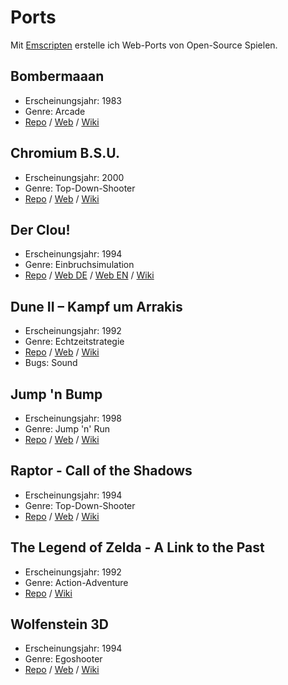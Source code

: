 # Ports

Mit [Emscripten](https://emscripten.org/) erstelle ich Web-Ports von Open-Source Spielen.

## Bombermaaan

* Erscheinungsjahr: 1983
* Genre: Arcade
* [Repo](https://github.com/midzer/Bombermaaan) / [Web](https://bombermaaan.netlify.app/) / [Wiki](https://de.wikipedia.org/wiki/Bomberman)

## Chromium B.S.U.

* Erscheinungsjahr: 2000
* Genre: Top-Down-Shooter
* [Repo](https://github.com/midzer/chromium-bsu) / [Web](https://chromium-bsu.netlify.app/) / [Wiki](https://en.wikipedia.org/wiki/Chromium_B.S.U.)

## Der Clou!

* Erscheinungsjahr: 1994
* Genre: Einbruchsimulation
* [Repo](https://github.com/midzer/derclou) / [Web DE](https://derclou.netlify.app/) / [Web EN](https://theclou.netlify.app/) / [Wiki](https://de.wikipedia.org/wiki/Der_Clou!)

## Dune II – Kampf um Arrakis

* Erscheinungsjahr: 1992
* Genre: Echtzeitstrategie
* [Repo](https://github.com/midzer/OpenDUNE) / [Web](https://opendune.netlify.app/) / [Wiki](https://de.wikipedia.org/wiki/Dune_II_%E2%80%93_Kampf_um_Arrakis)
* Bugs: Sound

## Jump 'n Bump

* Erscheinungsjahr: 1998
* Genre: Jump 'n' Run
* [Repo](https://github.com/midzer/jumpnbump) / [Web](https://jumpnbump.netlify.app/) / [Wiki](https://en.wikipedia.org/wiki/Jump_%27n_Bump)

## Raptor - Call of the Shadows

* Erscheinungsjahr: 1994
* Genre: Top-Down-Shooter
* [Repo](https://github.com/midzer/raptor) / [Web](https://raptor-web.netlify.app/) / [Wiki](https://de.wikipedia.org/wiki/Raptor_(Computerspiel))

## The Legend of Zelda - A Link to the Past

* Erscheinungsjahr: 1992
* Genre: Action-Adventure
* [Repo](https://github.com/midzer/zelda3) / [Wiki](https://de.wikipedia.org/wiki/The_Legend_of_Zelda:_A_Link_to_the_Past)

## Wolfenstein 3D

* Erscheinungsjahr: 1994
* Genre: Egoshooter
* [Repo](https://github.com/midzer/wolf4sdl) / [Web](https://wolfenstein.netlify.app/) / [Wiki](https://de.wikipedia.org/wiki/Wolfenstein_3D)

